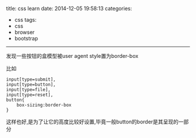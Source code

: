 title: css learn
date: 2014-12-05 19:58:13
categories:
- css
tags:
- css
- browser
- bootstrap
---
发现一些按钮的盒模型被user agent style置为border-box

比如
```
input[type=submit],
input[type=button],
input[type=file],
input[type=reset],
button{
	box-sizing:border-box
}
```


这样也好,是为了让它的高度比较好设置,毕竟一般button的border是其呈现的一部分

